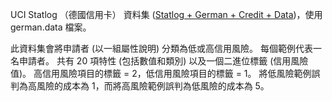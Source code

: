 UCI Statlog （德國信用卡） 資料集 (<a href="http://archive.ics.uci.edu/ml/datasets/Statlog+(German+Credit+Data)">Statlog + German + Credit + Data</a>)，使用 german.data 檔案。<p> </p>此資料集會將申請者 (以一組屬性說明) 分類為低或高信用風險。 每個範例代表一名申請者。 共有 20 項特性 (包括數值和類別) 以及一個二進位標籤 (信用風險值)。 高信用風險項目的標籤 = 2，低信用風險項目的標籤 = 1。 將低風險範例誤判為高風險的成本為 1，而將高風險範例誤判為低風險的成本為 5。

